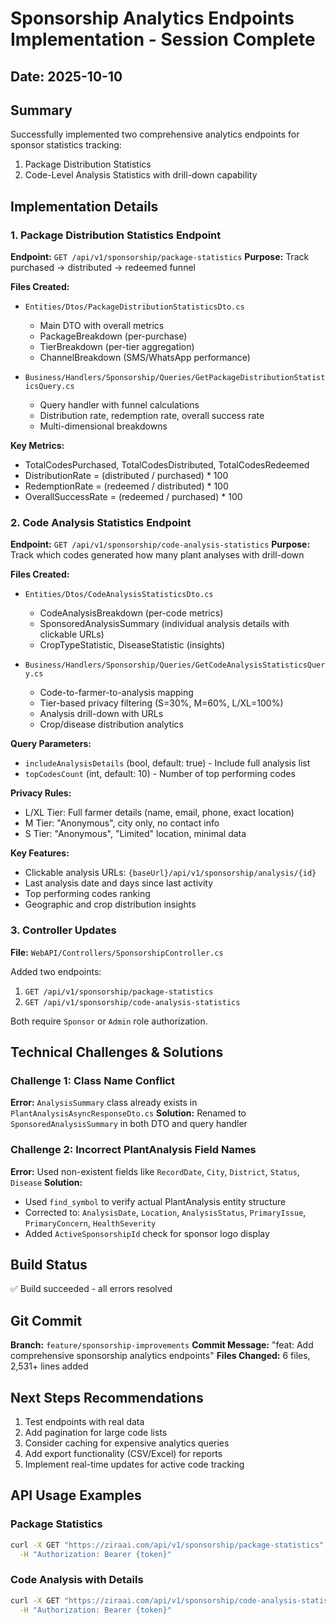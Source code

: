 # Sponsorship Analytics Endpoints Implementation - Session Complete

## Date: 2025-10-10

## Summary
Successfully implemented two comprehensive analytics endpoints for sponsor statistics tracking:
1. Package Distribution Statistics
2. Code-Level Analysis Statistics with drill-down capability

## Implementation Details

### 1. Package Distribution Statistics Endpoint
**Endpoint:** `GET /api/v1/sponsorship/package-statistics`
**Purpose:** Track purchased → distributed → redeemed funnel

**Files Created:**
- `Entities/Dtos/PackageDistributionStatisticsDto.cs`
  - Main DTO with overall metrics
  - PackageBreakdown (per-purchase)
  - TierBreakdown (per-tier aggregation)
  - ChannelBreakdown (SMS/WhatsApp performance)
  
- `Business/Handlers/Sponsorship/Queries/GetPackageDistributionStatisticsQuery.cs`
  - Query handler with funnel calculations
  - Distribution rate, redemption rate, overall success rate
  - Multi-dimensional breakdowns

**Key Metrics:**
- TotalCodesPurchased, TotalCodesDistributed, TotalCodesRedeemed
- DistributionRate = (distributed / purchased) * 100
- RedemptionRate = (redeemed / distributed) * 100
- OverallSuccessRate = (redeemed / purchased) * 100

### 2. Code Analysis Statistics Endpoint
**Endpoint:** `GET /api/v1/sponsorship/code-analysis-statistics`
**Purpose:** Track which codes generated how many plant analyses with drill-down

**Files Created:**
- `Entities/Dtos/CodeAnalysisStatisticsDto.cs`
  - CodeAnalysisBreakdown (per-code metrics)
  - SponsoredAnalysisSummary (individual analysis details with clickable URLs)
  - CropTypeStatistic, DiseaseStatistic (insights)
  
- `Business/Handlers/Sponsorship/Queries/GetCodeAnalysisStatisticsQuery.cs`
  - Code-to-farmer-to-analysis mapping
  - Tier-based privacy filtering (S=30%, M=60%, L/XL=100%)
  - Analysis drill-down with URLs
  - Crop/disease distribution analytics

**Query Parameters:**
- `includeAnalysisDetails` (bool, default: true) - Include full analysis list
- `topCodesCount` (int, default: 10) - Number of top performing codes

**Privacy Rules:**
- L/XL Tier: Full farmer details (name, email, phone, exact location)
- M Tier: "Anonymous", city only, no contact info
- S Tier: "Anonymous", "Limited" location, minimal data

**Key Features:**
- Clickable analysis URLs: `{baseUrl}/api/v1/sponsorship/analysis/{id}`
- Last analysis date and days since last activity
- Top performing codes ranking
- Geographic and crop distribution insights

### 3. Controller Updates
**File:** `WebAPI/Controllers/SponsorshipController.cs`

Added two endpoints:
1. `GET /api/v1/sponsorship/package-statistics`
2. `GET /api/v1/sponsorship/code-analysis-statistics`

Both require `Sponsor` or `Admin` role authorization.

## Technical Challenges & Solutions

### Challenge 1: Class Name Conflict
**Error:** `AnalysisSummary` class already exists in `PlantAnalysisAsyncResponseDto.cs`
**Solution:** Renamed to `SponsoredAnalysisSummary` in both DTO and query handler

### Challenge 2: Incorrect PlantAnalysis Field Names
**Error:** Used non-existent fields like `RecordDate`, `City`, `District`, `Status`, `Disease`
**Solution:** 
- Used `find_symbol` to verify actual PlantAnalysis entity structure
- Corrected to: `AnalysisDate`, `Location`, `AnalysisStatus`, `PrimaryIssue`, `PrimaryConcern`, `HealthSeverity`
- Added `ActiveSponsorshipId` check for sponsor logo display

## Build Status
✅ Build succeeded - all errors resolved

## Git Commit
**Branch:** `feature/sponsorship-improvements`
**Commit Message:** "feat: Add comprehensive sponsorship analytics endpoints"
**Files Changed:** 6 files, 2,531+ lines added

## Next Steps Recommendations
1. Test endpoints with real data
2. Add pagination for large code lists
3. Consider caching for expensive analytics queries
4. Add export functionality (CSV/Excel) for reports
5. Implement real-time updates for active code tracking

## API Usage Examples

### Package Statistics
```bash
curl -X GET "https://ziraai.com/api/v1/sponsorship/package-statistics" \
  -H "Authorization: Bearer {token}"
```

### Code Analysis with Details
```bash
curl -X GET "https://ziraai.com/api/v1/sponsorship/code-analysis-statistics?includeAnalysisDetails=true&topCodesCount=10" \
  -H "Authorization: Bearer {token}"
```

